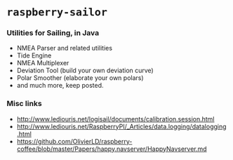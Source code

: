 # `raspberry-sailor`

### Utilities for Sailing, in Java

- NMEA Parser and related utilities
- Tide Engine
- NMEA Multiplexer
- Deviation Tool (build your own deviation curve)
- Polar Smoother (elaborate your own polars)
- and much more, keep posted.

### Misc links
- <http://www.lediouris.net/logisail/documents/calibration.session.html>
- <http://www.lediouris.net/RaspberryPI/_Articles/data.logging/datalogging.html>
- <https://github.com/OlivierLD/raspberry-coffee/blob/master/Papers/happy.navserver/HappyNavserver.md>

